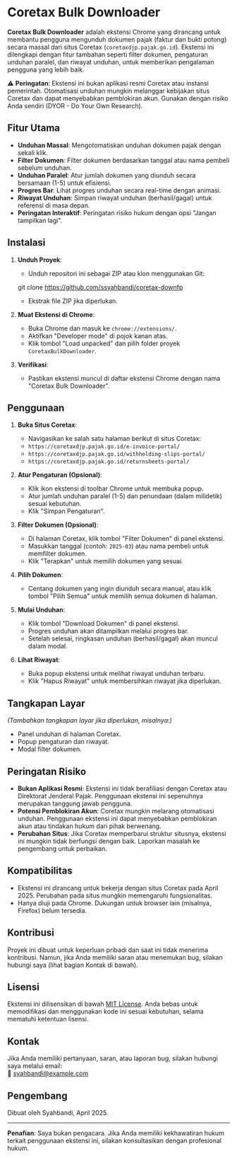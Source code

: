 # Coretax Bulk Downloader

**Coretax Bulk Downloader** adalah ekstensi Chrome yang dirancang untuk membantu pengguna mengunduh dokumen pajak (faktur dan bukti potong) secara massal dari situs Coretax (`coretaxdjp.pajak.go.id`). Ekstensi ini dilengkapi dengan fitur tambahan seperti filter dokumen, pengaturan unduhan paralel, dan riwayat unduhan, untuk memberikan pengalaman pengguna yang lebih baik.

⚠️ **Peringatan**: Ekstensi ini bukan aplikasi resmi Coretax atau instansi pemerintah. Otomatisasi unduhan mungkin melanggar kebijakan situs Coretax dan dapat menyebabkan pemblokiran akun. Gunakan dengan risiko Anda sendiri (DYOR - Do Your Own Research).

## Fitur Utama
- **Unduhan Massal**: Mengotomatiskan unduhan dokumen pajak dengan sekali klik.
- **Filter Dokumen**: Filter dokumen berdasarkan tanggal atau nama pembeli sebelum unduhan.
- **Unduhan Paralel**: Atur jumlah dokumen yang diunduh secara bersamaan (1-5) untuk efisiensi.
- **Progres Bar**: Lihat progres unduhan secara real-time dengan animasi.
- **Riwayat Unduhan**: Simpan riwayat unduhan (berhasil/gagal) untuk referensi di masa depan.
- **Peringatan Interaktif**: Peringatan risiko hukum dengan opsi "Jangan tampilkan lagi".

## Instalasi
1. **Unduh Proyek**:
   - Unduh repositori ini sebagai ZIP atau klon menggunakan Git:
   
   git clone https://github.com/ssyahbandi/coretax-downfp
   
   - Ekstrak file ZIP jika diperlukan.

2. **Muat Ekstensi di Chrome**:
	- Buka Chrome dan masuk ke `chrome://extensions/`.
	- Aktifkan "Developer mode" di pojok kanan atas.
	- Klik tombol "Load unpacked" dan pilih folder proyek `CoretaxBulkDownloader`.

3. **Verifikasi**:
	- Pastikan ekstensi muncul di daftar ekstensi Chrome dengan nama "Coretax Bulk Downloader".

## Penggunaan
1. **Buka Situs Coretax**:
	- Navigasikan ke salah satu halaman berikut di situs Coretax:
	- `https://coretaxdjp.pajak.go.id/e-invoice-portal/`
	- `https://coretaxdjp.pajak.go.id/withholding-slips-portal/`
	- `https://coretaxdjp.pajak.go.id/returnsheets-portal/`

2. **Atur Pengaturan (Opsional)**:
	- Klik ikon ekstensi di toolbar Chrome untuk membuka popup.
	- Atur jumlah unduhan paralel (1-5) dan penundaan (dalam milidetik) sesuai kebutuhan.
	- Klik "Simpan Pengaturan".

3. **Filter Dokumen (Opsional)**:
	- Di halaman Coretax, klik tombol "Filter Dokumen" di panel ekstensi.
	- Masukkan tanggal (contoh: `2025-03`) atau nama pembeli untuk memfilter dokumen.
	- Klik "Terapkan" untuk memilih dokumen yang sesuai.

4. **Pilih Dokumen**:
	- Centang dokumen yang ingin diunduh secara manual, atau klik tombol "Pilih Semua" untuk memilih semua dokumen di halaman.

5. **Mulai Unduhan**:
	- Klik tombol "Download Dokumen" di panel ekstensi.
	- Progres unduhan akan ditampilkan melalui progres bar.
	- Setelah selesai, ringkasan unduhan (berhasil/gagal) akan muncul dalam modal.

6. **Lihat Riwayat**:
	- Buka popup ekstensi untuk melihat riwayat unduhan terbaru.
	- Klik "Hapus Riwayat" untuk membersihkan riwayat jika diperlukan.

## Tangkapan Layar 

*(Tambahkan tangkapan layar jika diperlukan, misalnya:)*
- Panel unduhan di halaman Coretax.
- Popup pengaturan dan riwayat.
- Modal filter dokumen.

## Peringatan Risiko

- **Bukan Aplikasi Resmi**: Ekstensi ini tidak berafiliasi dengan Coretax atau Direktorat Jenderal Pajak. Penggunaan ekstensi ini sepenuhnya merupakan tanggung jawab pengguna.
- **Potensi Pemblokiran Akun**: Coretax mungkin melarang otomatisasi unduhan. Penggunaan ekstensi ini dapat menyebabkan pemblokiran akun atau tindakan hukum dari pihak berwenang.
- **Perubahan Situs**: Jika Coretax memperbarui struktur situsnya, ekstensi ini mungkin tidak berfungsi dengan baik. Laporkan masalah ke pengembang untuk perbaikan.

## Kompatibilitas

- Ekstensi ini dirancang untuk bekerja dengan situs Coretax pada April 2025. Perubahan pada situs mungkin memengaruhi fungsionalitas.
- Hanya diuji pada Chrome. Dukungan untuk browser lain (misalnya, Firefox) belum tersedia.

## Kontribusi
Proyek ini dibuat untuk keperluan pribadi dan saat ini tidak menerima kontribusi. Namun, jika Anda memiliki saran atau menemukan bug, silakan hubungi saya (lihat bagian Kontak di bawah).

## Lisensi
Ekstensi ini dilisensikan di bawah [MIT License](LICENSE). Anda bebas untuk memodifikasi dan menggunakan kode ini sesuai kebutuhan, selama mematuhi ketentuan lisensi.

## Kontak
Jika Anda memiliki pertanyaan, saran, atau laporan bug, silakan hubungi saya melalui email:  
📧 [syahbandi@example.com](mailto:syahbandi@example.com)

## Pengembang
Dibuat oleh Syahbandi, April 2025.

---

**Penafian**: Saya bukan pengacara. Jika Anda memiliki kekhawatiran hukum terkait penggunaan ekstensi ini, silakan konsultasikan dengan profesional hukum.
